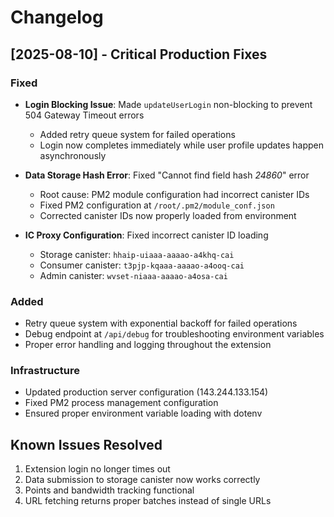 # Changelog

## [2025-08-10] - Critical Production Fixes

### Fixed
- **Login Blocking Issue**: Made `updateUserLogin` non-blocking to prevent 504 Gateway Timeout errors
  - Added retry queue system for failed operations
  - Login now completes immediately while user profile updates happen asynchronously
  
- **Data Storage Hash Error**: Fixed "Cannot find field hash _24860_" error
  - Root cause: PM2 module configuration had incorrect canister IDs
  - Fixed PM2 configuration at `/root/.pm2/module_conf.json`
  - Corrected canister IDs now properly loaded from environment
  
- **IC Proxy Configuration**: Fixed incorrect canister ID loading
  - Storage canister: `hhaip-uiaaa-aaaao-a4khq-cai`
  - Consumer canister: `t3pjp-kqaaa-aaaao-a4ooq-cai`
  - Admin canister: `wvset-niaaa-aaaao-a4osa-cai`

### Added
- Retry queue system with exponential backoff for failed operations
- Debug endpoint at `/api/debug` for troubleshooting environment variables
- Proper error handling and logging throughout the extension

### Infrastructure
- Updated production server configuration (143.244.133.154)
- Fixed PM2 process management configuration
- Ensured proper environment variable loading with dotenv

## Known Issues Resolved
1. Extension login no longer times out
2. Data submission to storage canister now works correctly
3. Points and bandwidth tracking functional
4. URL fetching returns proper batches instead of single URLs